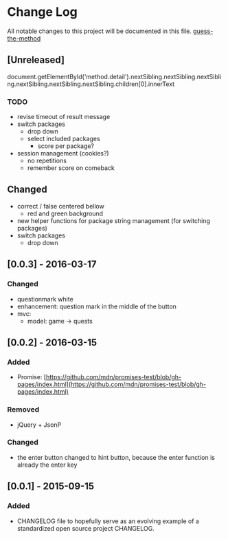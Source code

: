 # Change Log
All notable changes to this project will be documented in this file.
[guess-the-method](https://github.com/cipo7741/guess-the-method)

## [Unreleased]

document.getElementById('method.detail').nextSibling.nextSibling.nextSibling.nextSibling.nextSibling.nextSibling.children[0].innerText

### TODO

- revise timeout of result message
- switch packages
    - drop down
    - select included packages
        - score per package?
- session management (cookies?)
    - no repetitions
    - remember score on comeback

## Changed

- correct / false centered bellow
    - red and green background  
- new helper functions for package string management (for switching packages)
- switch packages
    - drop down

## [0.0.3] - 2016-03-17

### Changed

- questionmark white
- enhancement: question mark in the middle of the button
- mvc:
  - model: game -> quests


## [0.0.2] - 2016-03-15

### Added

- Promise: [https://github.com/mdn/promises-test/blob/gh-pages/index.html](https://github.com/mdn/promises-test/blob/gh-pages/index.html)

### Removed

- jQuery + JsonP

### Changed

- the enter button changed to hint button, because the enter function is already the enter key

## [0.0.1] - 2015-09-15

### Added

- CHANGELOG file to hopefully serve as an evolving example of a standardized open source project CHANGELOG.

